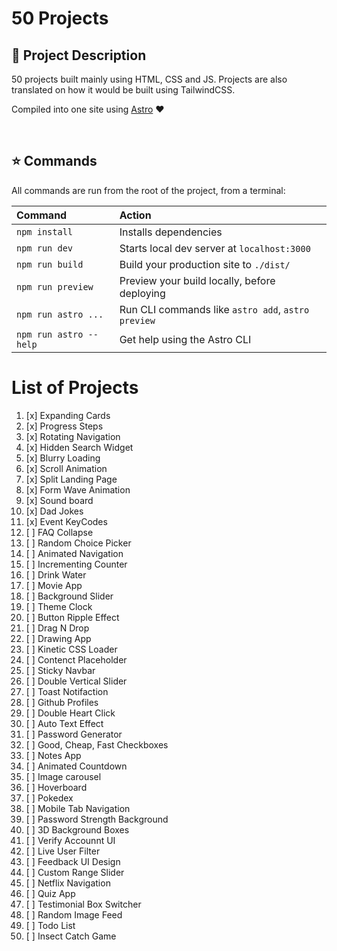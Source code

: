 # 50 Projects

## 📝 Project Description

50 projects built mainly using HTML, CSS and JS.
Projects are also translated on how it would be built using TailwindCSS.

Compiled into one site using [Astro](https://astro.build) ♥️

<br>

## ⭐ Commands

All commands are run from the root of the project, from a terminal:

| Command                | Action                                             |
| :--------------------- | :------------------------------------------------- |
| `npm install`          | Installs dependencies                              |
| `npm run dev`          | Starts local dev server at `localhost:3000`        |
| `npm run build`        | Build your production site to `./dist/`            |
| `npm run preview`      | Preview your build locally, before deploying       |
| `npm run astro ...`    | Run CLI commands like `astro add`, `astro preview` |
| `npm run astro --help` | Get help using the Astro CLI                       |

# List of Projects

1.  [x] Expanding Cards
2.  [x] Progress Steps
3.  [x] Rotating Navigation
4.  [x] Hidden Search Widget
5.  [x] Blurry Loading
6.  [x] Scroll Animation
7.  [x] Split Landing Page
8.  [x] Form Wave Animation
9.  [x] Sound board
10. [x] Dad Jokes
11. [x] Event KeyCodes
12. [ ] FAQ Collapse
13. [ ] Random Choice Picker
14. [ ] Animated Navigation
15. [ ] Incrementing Counter
16. [ ] Drink Water
17. [ ] Movie App
18. [ ] Background Slider
19. [ ] Theme Clock
20. [ ] Button Ripple Effect
21. [ ] Drag N Drop
22. [ ] Drawing App
23. [ ] Kinetic CSS Loader
24. [ ] Contenct Placeholder
25. [ ] Sticky Navbar
26. [ ] Double Vertical Slider
27. [ ] Toast Notifaction
28. [ ] Github Profiles
29. [ ] Double Heart Click
30. [ ] Auto Text Effect
31. [ ] Password Generator
32. [ ] Good, Cheap, Fast Checkboxes
33. [ ] Notes App
34. [ ] Animated Countdown
35. [ ] Image carousel
36. [ ] Hoverboard
37. [ ] Pokedex
38. [ ] Mobile Tab Navigation
39. [ ] Password Strength Background
40. [ ] 3D Background Boxes
41. [ ] Verify Accounnt UI
42. [ ] Live User Filter
43. [ ] Feedback UI Design
44. [ ] Custom Range Slider
45. [ ] Netflix Navigation
46. [ ] Quiz App
47. [ ] Testimonial Box Switcher
48. [ ] Random Image Feed
49. [ ] Todo List
50. [ ] Insect Catch Game
